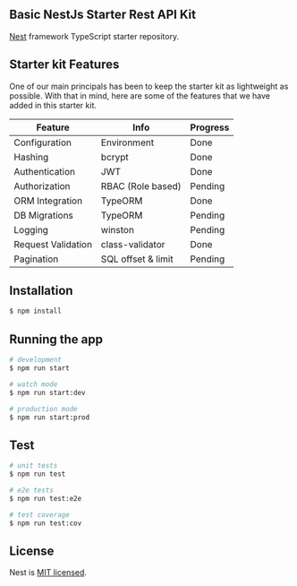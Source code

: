 ## Basic NestJs Starter Rest API Kit

[Nest](https://github.com/nestjs/nest) framework TypeScript starter repository.

## Starter kit Features

One of our main principals has been to keep the starter kit as lightweight as possible. With that in mind, here are some of the features that we have added in this starter kit.

| Feature                  | Info               | Progress |
|--------------------------|--------------------|----------|
| Configuration            | Environment        | Done     |
| Hashing                  | bcrypt             | Done     |
| Authentication           | JWT                | Done     |
| Authorization            | RBAC (Role based)  | Pending  |
| ORM Integration          | TypeORM            | Done     |
| DB Migrations            | TypeORM            | Pending  |
| Logging                  | winston            | Pending  |
| Request Validation       | class-validator    | Done     |
| Pagination               | SQL offset & limit | Pending  |


## Installation

```bash
$ npm install
```

## Running the app

```bash
# development
$ npm run start

# watch mode
$ npm run start:dev

# production mode
$ npm run start:prod
```

## Test

```bash
# unit tests
$ npm run test

# e2e tests
$ npm run test:e2e

# test coverage
$ npm run test:cov
```


## License

Nest is [MIT licensed](LICENSE).
